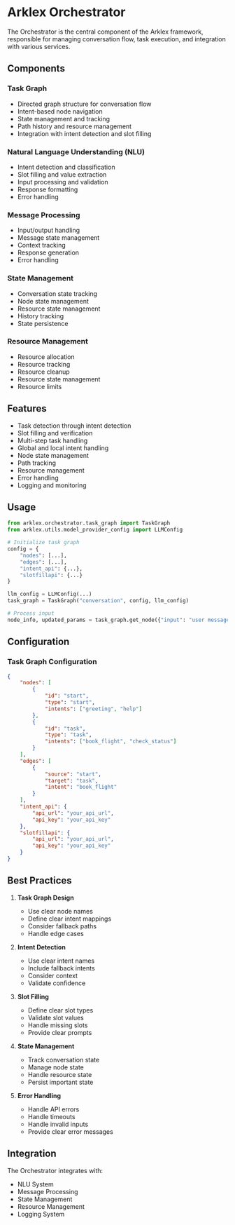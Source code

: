 # Arklex Orchestrator

The Orchestrator is the central component of the Arklex framework, responsible for managing conversation flow, task execution, and integration with various services.

## Components

### Task Graph

- Directed graph structure for conversation flow
- Intent-based node navigation
- State management and tracking
- Path history and resource management
- Integration with intent detection and slot filling

### Natural Language Understanding (NLU)

- Intent detection and classification
- Slot filling and value extraction
- Input processing and validation
- Response formatting
- Error handling

### Message Processing

- Input/output handling
- Message state management
- Context tracking
- Response generation
- Error handling

### State Management

- Conversation state tracking
- Node state management
- Resource state management
- History tracking
- State persistence

### Resource Management

- Resource allocation
- Resource tracking
- Resource cleanup
- Resource state management
- Resource limits

## Features

- Task detection through intent detection
- Slot filling and verification
- Multi-step task handling
- Global and local intent handling
- Node state management
- Path tracking
- Resource management
- Error handling
- Logging and monitoring

## Usage

```python
from arklex.orchestrator.task_graph import TaskGraph
from arklex.utils.model_provider_config import LLMConfig

# Initialize task graph
config = {
    "nodes": [...],
    "edges": [...],
    "intent_api": {...},
    "slotfillapi": {...}
}

llm_config = LLMConfig(...)
task_graph = TaskGraph("conversation", config, llm_config)

# Process input
node_info, updated_params = task_graph.get_node({"input": "user message"})
```

## Configuration

### Task Graph Configuration

```json
{
    "nodes": [
        {
            "id": "start",
            "type": "start",
            "intents": ["greeting", "help"]
        },
        {
            "id": "task",
            "type": "task",
            "intents": ["book_flight", "check_status"]
        }
    ],
    "edges": [
        {
            "source": "start",
            "target": "task",
            "intent": "book_flight"
        }
    ],
    "intent_api": {
        "api_url": "your_api_url",
        "api_key": "your_api_key"
    },
    "slotfillapi": {
        "api_url": "your_api_url",
        "api_key": "your_api_key"
    }
}
```

## Best Practices

1. **Task Graph Design**
   - Use clear node names
   - Define clear intent mappings
   - Consider fallback paths
   - Handle edge cases

2. **Intent Detection**
   - Use clear intent names
   - Include fallback intents
   - Consider context
   - Validate confidence

3. **Slot Filling**
   - Define clear slot types
   - Validate slot values
   - Handle missing slots
   - Provide clear prompts

4. **State Management**
   - Track conversation state
   - Manage node state
   - Handle resource state
   - Persist important state

5. **Error Handling**
   - Handle API errors
   - Handle timeouts
   - Handle invalid inputs
   - Provide clear error messages

## Integration

The Orchestrator integrates with:

- NLU System
- Message Processing
- State Management
- Resource Management
- Logging System
